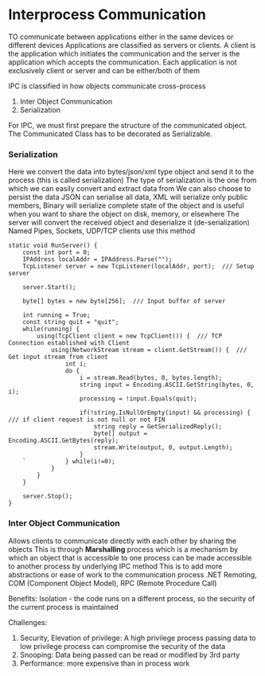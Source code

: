 # Interprocess Communication

TO communicate between applications either in the same devices or different devices
Applications are classified as servers or clients. A client is the application which initiates the communication and the server is the application which accepts the communication. Each application is not exclusively client or server and can be either/both of them

IPC is classified in how objects communicate cross-process
<ol>
    <li>Inter Object Communication</li>
    <li>Serialization</li>
</ol>

For IPC, we must first prepare the structure of the communicated object. The Communicated Class has to be decorated as Serializable.

### Serialization

Here we convert the data into bytes/json/xml type object and send it to the process (this is called serialization)
The type of serialization is the one from which we can easily convert and extract data from
We can also choose to persist the data
JSON can serialise all data, XML will serialize only public members, Binary will serialize complete state of the object and is useful when you want to share the object on disk, memory, or elsewhere
The server will convert the received object and deserialize it (de-serialization)
Named Pipes, Sockets, UDP/TCP clients use this method

```
static void RunServer() {
    const int port = 0;
    IPAddress localAddr = IPAddress.Parse("");
    TcpListener server = new TcpListener(localAddr, port);  /// Setup server

    server.Start();

    byte[] bytes = new byte[256];  /// Input buffer of server

    int running = True;
    const string quit = "quit";
    while(running) {
        using(TcpClient client = new TcpClient()) {  /// TCP Connection established with Client
            using(NetworkStream stream = client.GetStream()) {  /// Get input stream from client
                int i;         
                do {
                    i = stream.Read(bytes, 0, bytes.length);
                    string input = Encoding.ASCII.GetString(bytes, 0, i);
                    processing = !input.Equals(quit);

                    if(!string.IsNullOrEmpty(input) && processing) {  /// if client request is not null or not FIN
                        string reply = GetSerializedReply();
                        byte[] output = Encoding.ASCII.GetBytes(reply);
                        stream.Write(output, 0, output.Length);
                    }
    `           } while(i!=0);
            }
        }
    }

    server.Stop();
}
```

### Inter Object Communication

Allows clients to communicate directly with each other by sharing the objects
This is through <b>Marshalling</b> process which is a mechanism by which an object that is accessible to one process can be made accessible to another process by underlying IPC method
This is to add more abstractions or ease of work to the communication process
.NET Remoting, COM (Component Object Model), RPC (Remote Procedure Call)

Benefits:
Isolation - the code runs on a different process, so the security of the current process is maintained

Challenges:
1. Security, Elevation of privilege: A high privilege process passing data to low privilege process can compromise the security of the data
2. Snooping: Data being passed can be read or modified by 3rd party
3. Performance: more expensive than in process work
